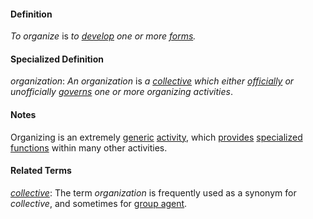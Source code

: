 #### Definition

*To organize* is *to [develop](https://github.com/gcassel/Modular-Organization-Terminology/blob/master/terms/develop.md) one or more [forms](https://github.com/gcassel/Modular-Organization-Terminology/blob/master/terms/form.md).*

#### Specialized Definition

*organization*: *An organization* is *a [collective](https://github.com/gcassel/Modular-Organizing-Terminology/blob/master/terms/collective.md) which either [officially](https://github.com/gcassel/Modular-Organization-Terminology/blob/master/terms/official.md) or unofficially [governs](https://github.com/gcassel/Modular-Organization-Terminology/blob/master/terms/govern.md) one or more organizing activities*.


#### Notes

Organizing is an extremely [generic](https://github.com/gcassel/Modular-Organization-Terminology/blob/master/terms/generic.md) [activity](https://github.com/gcassel/Modular-Organization-Terminology/blob/master/terms/activity.md), which [provides](https://github.com/gcassel/Modular-Organization-Terminology/blob/master/terms/provide.md) [specialized](https://github.com/gcassel/Modular-Organization-Terminology/blob/master/terms/specialize.md) [functions](https://github.com/gcassel/Modular-Organization-Terminology/blob/master/terms/function.md) within many other activities.

#### Related Terms

*[collective](https://github.com/gcassel/Modular-Organization-Terminology/blob/master/terms/collective.md)*:  The term *organization* is frequently used as a synonym for *collective*, and sometimes for [group agent](https://github.com/gcassel/Modular-Organizing-Terminology/blob/master/terms/group-agent.md). 
